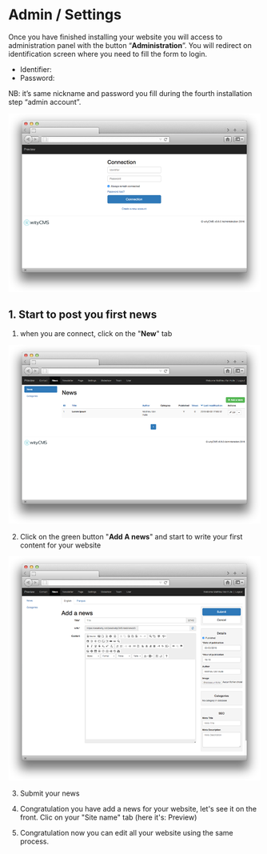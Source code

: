 # Admin / Settings

Once you have finished installing your website you will access to administration panel with the button “**Administration**”. You will redirect on identification screen where you need to fill the form to login.

* Identifier: 
* Password:

NB: it’s same nickname and password you fill during the fourth installation step “admin account”.

![](connect-01.png)

## 1. Start to post you first news

1. when you are connect, click on the "**New**" tab

![](news-01.png)

2. Click on the green button "**Add A news**" and start to write your first content for your website  

![](news-03.png)

3.  Submit your news


4.  Congratulation you have add a news for your website, let's see it on the front. Clic on your "Site name" tab (here it's: Preview)

5. Congratulation now you can edit all your website using the same process. 



